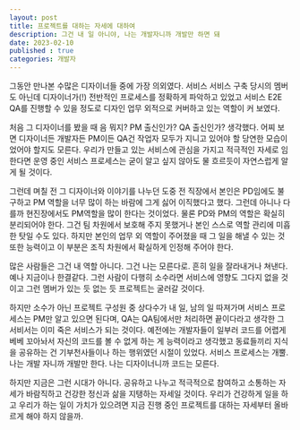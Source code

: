 ```yaml
---
layout: post
title: 프로젝트를 대하는 자세에 대하여
description: 그건 내 일 아니야, 나는 개발자니까 개발만 하면 돼
date: 2023-02-10
published : true
categories: 개발자
---
```


그동안 만나본 수많은 디자이너들 중에 가장 의외였다. 서비스 서비스 구축 당시의 멤버도 아닌데 디자이너가(!) 전반적인 프로세스를 정확하게 파악하고 있었고 서비스 E2E QA를 진행할 수 있을 정도로 디자인 업무 외적으로 커버하고 있는 역할이 커 보였다. 

처음 그 디자이너를 봤을 때 음 뭐지? PM 출신인가? QA 출신인가? 생각했다. 어찌 보면 디자이너든 개발자든 PM이든 QA건 작업자 모두가 지니고 있어야 할 당연한 모습이었어야 할지도 모른다. 
우리가 만들고 있는 서비스에 관심을 가지고 적극적인 자세로 임한다면 운영 중인 서비스 프로세스는 굳이 알고 싶지 않아도 물 흐르듯이 자연스럽게 알게 될 것이다. 

그런데 며칠 전 그 디자이너와 이야기를 나누던 도중 전 직장에서 본인은 PD임에도 불구하고 PM 역할을 너무 많이 하는 바람에 그게 싫어 이직했다고 했다. 그런데 아니나 다를까 현진장에서도 PM역할을 많이 한다는 것이었다. 
물론 PD와 PM의 역할은 확실히 분리되어야 한다. 그건 팀 차원에서 보호해 주지 못했거나 본인 스스로 역할 관리에 미흡한 탓일 수도 있다. 하지만 본인의 업무 외 역할이 주어졌을 때 그 일을 해낼 수 있는 것 또한 능력이고 이 부분은 조직 차원에서 확실하게 인정해 주어야 한다. 

많은 사람들은 그건 내 역할 아니다. 그건 나는 모른다로. 흔히 일을 잘라내거나 쳐낸다. 예나 지금이나 한결같다. 
그런 사람이 다행히 소수라면 서비스에 영향도 그다지 없을 것이고 그런 멤버가 있는 듯 없는 듯 프로젝트는 굴러갈 것이다. 

하지만 소수가 아닌 프로젝트 구성원 중 상다수가 내 일, 남의 일 따져가며 서비스 프로세스는 PM만 알고 있으면 된다며, QA는 QA팀에서만 처리하면 끝이다라고 생각한 그 서비서는 이미 죽은 서비스가 되는 것이다. 
예전에는 개발자들이 일부러 코드를 어렵게 베베 꼬아놔서 자신의 코드를 볼 수 없게 하는 게 능력이라고 생각했고 동료들끼리 지식을 공유하는 건 기부천사들이나 하는 행위였던 시절이 있었다. 서비스 프로세스는 개뿔. 나는 개발 자니까 개발만 한다. 나는 디자이너니까 코드는 모른다. 

하지만 지금은 그런 시대가 아니다. 공유하고 나누고 적극적으로 참여하고 소통하는 자세가 바람직하고 건강한 정신과 삶을 지탱하는 자세일 것이다. 
우리가 건강하게 일을 하고 우리가 하는 일이 가치가 있으려면 지금 진행 중인 프로젝트를 대하는 자세부터 올바르게 해야 하지 않을까.




